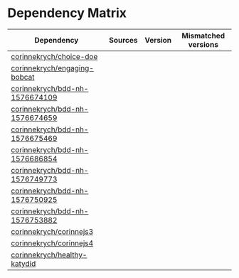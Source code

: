 # Dependency Matrix

Dependency | Sources | Version | Mismatched versions
---------- | ------- | ------- | -------------------
[corinnekrych/choice-doe](https://github.com/corinnekrych/choice-doe.git) |  | []() | 
[corinnekrych/engaging-bobcat](https://github.com/corinnekrych/engaging-bobcat.git) |  | []() | 
[corinnekrych/bdd-nh-1576674109](https://github.com/corinnekrych/bdd-nh-1576674109.git) |  | []() | 
[corinnekrych/bdd-nh-1576674659](https://github.com/corinnekrych/bdd-nh-1576674659.git) |  | []() | 
[corinnekrych/bdd-nh-1576675469](https://github.com/corinnekrych/bdd-nh-1576675469.git) |  | []() | 
[corinnekrych/bdd-nh-1576686854](https://github.com/corinnekrych/bdd-nh-1576686854.git) |  | []() | 
[corinnekrych/bdd-nh-1576749773](https://github.com/corinnekrych/bdd-nh-1576749773.git) |  | []() | 
[corinnekrych/bdd-nh-1576750925](https://github.com/corinnekrych/bdd-nh-1576750925.git) |  | []() | 
[corinnekrych/bdd-nh-1576753882](https://github.com/corinnekrych/bdd-nh-1576753882.git) |  | []() | 
[corinnekrych/corinnejs3](https://github.com/corinnekrych/corinnejs3.git) |  | []() | 
[corinnekrych/corinnejs4](https://github.com/corinnekrych/corinnejs4.git) |  | []() | 
[corinnekrych/healthy-katydid](https://github.com/corinnekrych/healthy-katydid.git) |  | []() | 
